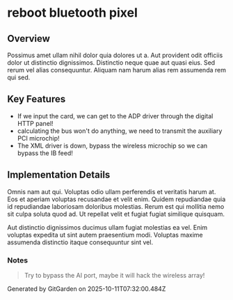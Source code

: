 # reboot bluetooth pixel

## Overview
Possimus amet ullam nihil dolor quia dolores ut a. Aut provident odit officiis dolor ut distinctio dignissimos. Distinctio neque quae aut quasi eius. Sed rerum vel alias consequuntur. Aliquam nam harum alias rem assumenda rem qui sed.

## Key Features
- If we input the card, we can get to the ADP driver through the digital HTTP panel!
- calculating the bus won't do anything, we need to transmit the auxiliary PCI microchip!
- The XML driver is down, bypass the wireless microchip so we can bypass the IB feed!

## Implementation Details
Omnis nam aut qui. Voluptas odio ullam perferendis et veritatis harum at. Eos et aperiam voluptas recusandae et velit enim. Quidem repudiandae quia id repudiandae laboriosam doloribus molestias. Rerum est qui mollitia nemo sit culpa soluta quod ad. Ut repellat velit et fugiat fugiat similique quisquam.
 Aut distinctio dignissimos ducimus ullam fugiat molestias ea vel. Enim voluptas expedita ut sint autem praesentium modi. Voluptas maxime assumenda distinctio itaque consequuntur sint vel.

### Notes
> Try to bypass the AI port, maybe it will hack the wireless array!

Generated by GitGarden on 2025-10-11T07:32:00.484Z